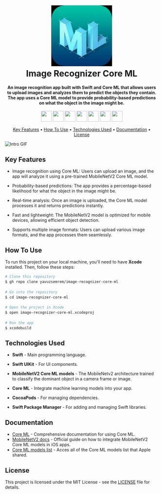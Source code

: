 <h1 align="center">
  <br>
  <a href="#"><img src="https://raw.githubusercontent.com/yavuzsemrem/image-recognizer-core-ml/refs/heads/main/Media/Adsız%20tasarım.png" alt="Foursquare" width="200"></a>
  <br>
  Image Recognizer Core ML
  <br>
</h1>

<h4 align="center">An image recognition app built with Swift and Core ML that allows users to upload images and analyzes them to predict the objects they contain. The app uses a Core ML model to provide probability-based predictions on what the object in the image might be.</h4>

<div>
<p align="center">  <a href="https://www.instagram.com/_yavuzsemrem/" target="_blank" rel="noreferrer" style="text-decoration: none;"><img src="https://skillicons.dev/icons?i=instagram" width="35" height="35";/></a>  <a href="https://www.linkedin.com/in/yavuz-selim-emrem-65baa0273/" target="_blank" rel="noreferrer" style="text-decoration: none;"><img src="https://cdn.iconscout.com/icon/free/png-512/free-linkedin-2752135-2284952.png?f=avif&w=512" width="35" height="35" /></a>  <a href="https://x.com/s3limm06" target="_blank" rel="noreferrer" style="text-decoration: none;"><img src="https://static.vecteezy.com/system/resources/previews/042/148/611/non_2x/new-twitter-x-logo-twitter-icon-x-social-media-icon-free-png.png" width="35" height="35" /></a>  <a href="mailto:selimemrem@gmail.com" target="_blank" rel="noreferrer" style="text-decoration: none;"><img src="https://upload.wikimedia.org/wikipedia/commons/7/7e/Gmail_icon_%282020%29.svg" width="35" height= "35" /></a>  <a href="https://open.spotify.com/user/00a5n7i8o5xwfdbq9kz6i8wra?si=36cfe13b9bbb4b85" target="_blank" rel="noreferrer" style="text-decoration: none;"><img src="https://cdn3.emoji.gg/emojis/SpotifyLogo.png" width="35" height="35" /></a>  <a href="https://steamcommunity.com/profiles/76561199496950614/" target="_blank" rel="noreferrer" style="text-decoration: none;"><img src="https://cdn.freebiesupply.com/images/large/2x/steam-logo-transparent.png" width="35" height="35" /></a>  <a href="https://discord.com/users/s3limm#1529" target="_blank" rel="noreferrer" style="text-decoration: none;"><img src="https://raw.githubusercontent.com/danielcranney/readme-generator/main/public/icons/socials/discord.svg" width="35" height="35" /></a>  </p>
</div>

<p align="center">
  <a href="#key-features">Key Features</a> •
  <a href="#how-to-use">How To Use</a> •
  <a href="#technologies-used">Technologies Used</a> •
  <a href="#documentation">Documentation</a> •
  <a href="#license">License</a>
</p>

![Intro GIF](https://github.com/yavuzsemrem/image-recognizer-core-ml/blob/main/Media/Screen%20Recording%202024-10-02%20at%2017.51.50.gif?raw=true)

## Key Features

- Image recognition using Core ML: Users can upload an image, and the app will analyze it using a pre-trained MobileNetV2 Core ML model.

- Probability-based predictions: The app provides a percentage-based likelihood for what the object in the image might be.

- Real-time analysis: Once an image is uploaded, the Core ML model processes it and returns predictions instantly.

- Fast and lightweight: The MobileNetV2 model is optimized for mobile devices, allowing efficient object detection.

- Supports multiple image formats: Users can upload various image formats, and the app processes them seamlessly.



## How To Use

To run this project on your local machine, you'll need to have **Xcode** installed. Then, follow these steps:

```bash
# Clone this repository
$ gh repo clone yavuzsemrem/image-recognizer-core-ml

# Go into the repository
$ cd image-recognizer-core-ml

# Open the project in Xcode
$ open image-recognizer-core-ml.xcodeproj

# Run the app
$ xcodebuild

````

## Technologies Used

- <b>Swift</b> - Main programming language.

- <b>Swift UIKit</b> - For UI components.

- <b>MobileNetV2 Core ML models</b> - The MobileNetv2 architecture trained to classify the dominant object in a camera frame or image.

- <b>Core ML</b> - Integrate machine learning models into your app.

- <b>CocoaPods</b> - For managing dependencies.

- <b>Swift Package Manager</b> - For adding and managing Swift libraries.

## Documentation

- [Core ML](https://developer.apple.com/documentation/coreml/) - Comprehensive documentation for using Core ML.
- [MobileNetV2 docs](https://developer.apple.com/documentation/coreml/integrating-a-core-ml-model-into-your-app) - Official guide on how to integrate MobileNetV2 Core ML models in iOS apps.
- [Core ML models list](https://developer.apple.com/machine-learning/models/) - Acces all of the Core ML models list that Apple shared.


## License

This project is licensed under the MIT License - see the [LICENSE](https://github.com/yavuzsemrem/image-recognizer-core-ml?tab=MIT-1-ov-file) file for details.
